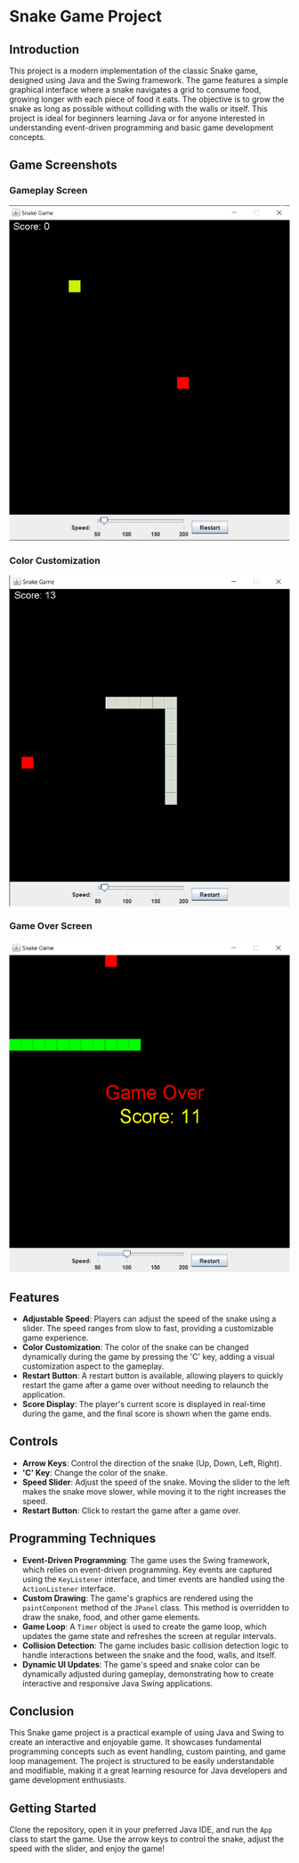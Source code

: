 # Snake Game Project

## Introduction
This project is a modern implementation of the classic Snake game, designed using Java and the Swing framework. The game features a simple graphical interface where a snake navigates a grid to consume food, growing longer with each piece of food it eats. The objective is to grow the snake as long as possible without colliding with the walls or itself. This project is ideal for beginners learning Java or for anyone interested in understanding event-driven programming and basic game development concepts.

## Game Screenshots

### Gameplay Screen
<p align="center">
  <img src="images/img1.png" alt="Gameplay" width="600">
</p>

### Color Customization
<p align="center">
  <img src="images/img3.png" alt="Color Customization" width="600">
</p>

### Game Over Screen
<p align="center">
  <img src="images/img2.png" alt="Game Over" width="600">
</p>

## Features
- **Adjustable Speed**: Players can adjust the speed of the snake using a slider. The speed ranges from slow to fast, providing a customizable game experience.
- **Color Customization**: The color of the snake can be changed dynamically during the game by pressing the 'C' key, adding a visual customization aspect to the gameplay.
- **Restart Button**: A restart button is available, allowing players to quickly restart the game after a game over without needing to relaunch the application.
- **Score Display**: The player's current score is displayed in real-time during the game, and the final score is shown when the game ends.

## Controls
- **Arrow Keys**: Control the direction of the snake (Up, Down, Left, Right).
- **'C' Key**: Change the color of the snake.
- **Speed Slider**: Adjust the speed of the snake. Moving the slider to the left makes the snake move slower, while moving it to the right increases the speed.
- **Restart Button**: Click to restart the game after a game over.

## Programming Techniques
- **Event-Driven Programming**: The game uses the Swing framework, which relies on event-driven programming. Key events are captured using the `KeyListener` interface, and timer events are handled using the `ActionListener` interface.
- **Custom Drawing**: The game's graphics are rendered using the `paintComponent` method of the `JPanel` class. This method is overridden to draw the snake, food, and other game elements.
- **Game Loop**: A `Timer` object is used to create the game loop, which updates the game state and refreshes the screen at regular intervals.
- **Collision Detection**: The game includes basic collision detection logic to handle interactions between the snake and the food, walls, and itself.
- **Dynamic UI Updates**: The game's speed and snake color can be dynamically adjusted during gameplay, demonstrating how to create interactive and responsive Java Swing applications.

## Conclusion
This Snake game project is a practical example of using Java and Swing to create an interactive and enjoyable game. It showcases fundamental programming concepts such as event handling, custom painting, and game loop management. The project is structured to be easily understandable and modifiable, making it a great learning resource for Java developers and game development enthusiasts.

## Getting Started
Clone the repository, open it in your preferred Java IDE, and run the `App` class to start the game. Use the arrow keys to control the snake, adjust the speed with the slider, and enjoy the game!
